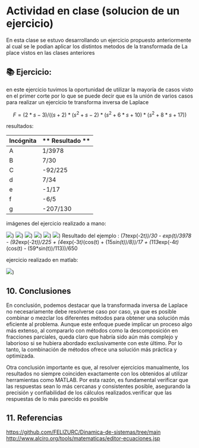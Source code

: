 # Actividad en clase (solucion de un ejercicio)
En esta clase se estuvo desarrollando un ejercicio propuesto anteriormente al cual se le podian aplicar los distintos metodos de la transformada de La place vistos en las clases anteriores



## 📚 Ejercicio:
en este ejercicio tuvimos la oportunidad de utilizar la mayoría de casos visto en el primer corte por lo que se puede decir que es la unión de varios casos para realizar un ejercicio te transforma inversa de Laplace

$$F=(2*s-3)/((s+2)*(s^2+s-2)*(s^2+6*s+10)*(s^2+8*s+17))$$

resultados:

| **Incógnita** | ** Resultado **  |
|---------------|------------------|
|       A       |      1/3978      |
|       B       |     7/30         |
|       C       |      -92/225     |
|       d       |      7/34        |
|       e       |    -1/17         |
|       f       |      -6/5        |
|       g       |      -207/130    |


imágenes del ejercicio realizado a mano:

![](https://github.com/FELIZURC/Dinamica-de-sistemas/blob/main/WhatsApp%20Image%202025-03-11%20at%2010.40.56%20PM.jpeg))
![](https://github.com/FELIZURC/Dinamica-de-sistemas/blob/main/WhatsApp%20Image%202025-03-11%20at%2010.41.24%20PM.jpeg))
![](https://github.com/FELIZURC/Dinamica-de-sistemas/blob/main/WhatsApp%20Image%202025-03-11%20at%2010.42.06%20PM.jpeg))
![](https://github.com/FELIZURC/Dinamica-de-sistemas/blob/main/WhatsApp%20Image%202025-03-11%20at%2010.42.22%20PM.jpeg))
![](https://github.com/FELIZURC/Dinamica-de-sistemas/blob/main/WhatsApp%20Image%202025-03-11%20at%2010.42.43%20PM.jpeg))
![](https://github.com/FELIZURC/Dinamica-de-sistemas/blob/main/WhatsApp%20Image%202025-03-11%20at%2010.43.01%20PM.jpeg))
Resultado del ejemplo : (7*t*exp(-2*t))/30 - exp(t)/3978 - (92*exp(-2*t))/225 + (4*exp(-3*t)*(cos(t) + (15*sin(t))/8))/17 + (113*exp(-4*t)*(cos(t) - (59*sin(t))/113))/650 

ejercicio realizado en matlab:

![](https://github.com/FELIZURC/Dinamica-de-sistemas/blob/main/Figure_7.1_page-0001.jpg))

## 10. Conclusiones
En conclusión, podemos destacar que la transformada inversa de Laplace no necesariamente debe resolverse caso por caso, ya que es posible combinar o mezclar los diferentes métodos para obtener una solución más eficiente al problema. Aunque este enfoque puede implicar un proceso algo más extenso, al compararlo con métodos como la descomposición en fracciones parciales, queda claro que habría sido aún más complejo y laborioso si se hubiera abordado exclusivamente con este último. Por lo tanto, la combinación de métodos ofrece una solución más práctica y optimizada.

Otra conclusión importante es que, al resolver ejercicios manualmente, los resultados no siempre coinciden exactamente con los obtenidos al utilizar herramientas como MATLAB. Por esta razón, es fundamental verificar que las respuestas sean lo más cercanas y consistentes posible, asegurando la precisión y confiabilidad de los cálculos realizados.verificar que las respuestas de lo más parecido es posible

## 11. Referencias
https://github.com/FELIZURC/Dinamica-de-sistemas/tree/main
http://www.alciro.org/tools/matematicas/editor-ecuaciones.jsp
